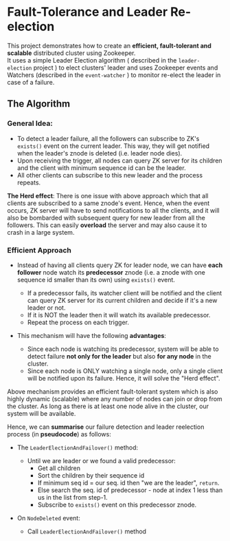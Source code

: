 # Fault-Tolerance and Leader Re-election

This project demonstrates how to create an **efficient, fault-tolerant and scalable** distributed cluster using Zookeeper.\
It uses a simple Leader Election algorithm ( described in the `leader-election` project ) to elect clusters' leader and 
uses Zookeeper events and Watchers (described in the `event-watcher` ) to monitor re-elect the leader in case of a failure.

## The Algorithm

### General Idea:
- To detect a leader failure, all the followers can subscribe to ZK's `exists()` event on the current leader. 
This way, they will get notified when the leader's znode is deleted (i.e. leader node dies). 
- Upon receiving the trigger, all nodes can query ZK server for its children and the client with minimum sequence id can be the leader.
- All other clients can subscribe to this new leader and the process repeats.

**The Herd effect**: There is one issue with above approach which that all clients are subscribed to a same znode's event. 
Hence, when the event occurs, ZK server will have to send notifications to all the clients, and it will also be bombarded with subsequent query for new leader from all the followers. 
This can easily **overload** the server and may also cause it to crash in a large system.

### Efficient Approach

- Instead of having all clients query ZK for leader node, we can have **each follower** node watch its **predecessor** znode (i.e. a znode with one sequence id smaller than its own)
using `exists()` event.
  - If a predecessor fails, its watcher client will be notified and the client can query ZK server for its current children and decide if it's a new leader or not.
  - If it is NOT the leader then it will watch its available predecessor.
  - Repeat the process on each trigger. 

- This mechanism will have the following **advantages**:
  - Since each node is watching its predecessor, system will be able to detect failure **not only for the leader** but also **for any node** in the cluster.
  - Since each node is ONLY watching a single node, only a single client will be notified upon its failure. Hence, it will solve the "Herd effect".

Above mechanism provides an efficient fault-tolerant system which is also highly dynamic (scalable) where any number of nodes can join or drop from the cluster. 
As long as there is at least one node alive in the cluster, our system will be available.

Hence, we can **summarise** our failure detection and leader reelection process (in **pseudocode**) as follows:

- The `LeaderElectionAndFailover()` method:
  - Until we are leader or we found a valid predecessor:
    - Get all children
    - Sort the children by their sequence id
    - If minimum seq id = our seq. id then "we are the leader", `return`.
    - Else search the seq. id of predecessor - node at index 1 less than us in the list from step-1.
    - Subscribe to `exists()` event on this predecessor znode.
    

- On `NodeDeleted` event: 
  - Call `LeaderElectionAndFailover()` method

  
